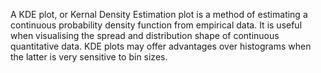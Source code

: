 A KDE plot, or Kernal Density Estimation plot is a method of estimating a continuous probability density function from empirical data. It is useful when visualising the spread and distribution shape of continuous quantitative data. KDE plots may offer advantages over histograms when the latter is very sensitive to bin sizes.